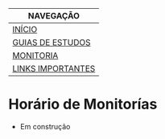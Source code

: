 |  NAVEGAÇÃO 	|
|---	        |
|  [INÍCIO](../) 	        |
|  [GUIAS DE ESTUDOS](../guia-de-estudos/) 	        |
|  [MONITORIA]()	        |
|   [LINKS IMPORTANTES](../links-importantes/)	        |


# Horário de Monitorías

* Em construção 